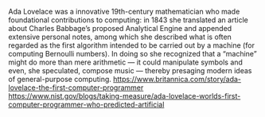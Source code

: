 Ada Lovelace was a innovative 19th-century mathematician who made foundational contributions to computing: in 1843 she translated an article about Charles Babbage’s proposed Analytical Engine and appended extensive personal notes, among which she described what is often regarded as the first algorithm intended to be carried out by a machine (for computing Bernoulli numbers).  In doing so she recognized that a “machine” might do more than mere arithmetic — it could manipulate symbols and even, she speculated, compose music — thereby presaging modern ideas of general-purpose computing. 
https://www.britannica.com/story/ada-lovelace-the-first-computer-programmer
https://www.nist.gov/blogs/taking-measure/ada-lovelace-worlds-first-computer-programmer-who-predicted-artificial



